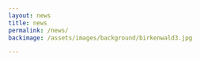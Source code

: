 ```yaml
---
layout: news
title: news
permalink: /news/
backimage: /assets/images/background/birkenwald3.jpg

---
```

